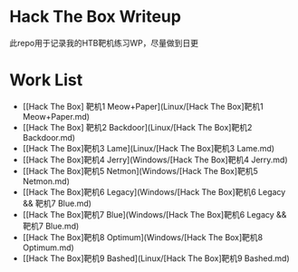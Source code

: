# Hack The Box Writeup

此repo用于记录我的HTB靶机练习WP，尽量做到日更



# Work List

- [[Hack The Box\] 靶机1 Meow+Paper](Linux/[Hack The Box]靶机1 Meow+Paper.md)
- [[Hack The Box\] 靶机2 Backdoor](Linux/[Hack The Box]靶机2 Backdoor.md)
- [[Hack The Box]靶机3 Lame](Linux/[Hack The Box]靶机3 Lame.md)
- [[Hack The Box]靶机4 Jerry](Windows/[Hack The Box]靶机4 Jerry.md)
- [[Hack The Box]靶机5 Netmon](Windows/[Hack The Box]靶机5 Netmon.md)
- [[Hack The Box]靶机6 Legacy](Windows/[Hack The Box]靶机6 Legacy && 靶机7 Blue.md) 
- [[Hack The Box]靶机7 Blue](Windows/[Hack The Box]靶机6 Legacy && 靶机7 Blue.md)
- [[Hack The Box]靶机8 Optimum](Windows/[Hack The Box]靶机8 Optimum.md)
- [[Hack The Box]靶机9 Bashed](Linux/[Hack The Box]靶机9 Bashed.md)